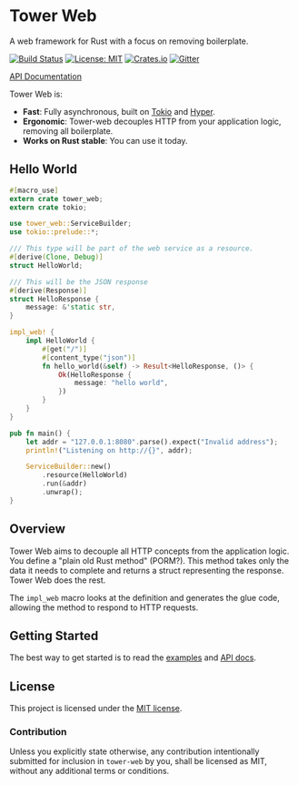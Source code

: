# Tower Web

A web framework for Rust with a focus on removing boilerplate.

[![Build Status](https://travis-ci.org/carllerche/tower-web.svg?branch=master)](https://travis-ci.org/carllerche/tower-web)
[![License: MIT](https://img.shields.io/badge/License-MIT-blue.svg)](https://opensource.org/licenses/MIT)
[![Crates.io](https://img.shields.io/crates/v/tower-web.svg?maxAge=2592000)](https://crates.io/crates/tower-web)
[![Gitter](https://badges.gitter.im/tower-rs/tower.svg)](https://gitter.im/tower-rs/tower)

[API Documentation][dox]

Tower Web is:

* **Fast**: Fully asynchronous, built on [Tokio] and [Hyper].
* **Ergonomic**: Tower-web decouples HTTP from your application logic, removing
  all boilerplate.
* **Works on Rust stable**: You can use it today.

[Tokio]: https://github.com/tokio-rs/tokio
[Hyper]: http://github.com/hyperium/hyper
[dox]: http://rust-doc.s3-website-us-east-1.amazonaws.com/tower-web/v0.3.3/tower_web/

## Hello World

```rust
#[macro_use]
extern crate tower_web;
extern crate tokio;

use tower_web::ServiceBuilder;
use tokio::prelude::*;

/// This type will be part of the web service as a resource.
#[derive(Clone, Debug)]
struct HelloWorld;

/// This will be the JSON response
#[derive(Response)]
struct HelloResponse {
    message: &'static str,
}

impl_web! {
    impl HelloWorld {
        #[get("/")]
        #[content_type("json")]
        fn hello_world(&self) -> Result<HelloResponse, ()> {
            Ok(HelloResponse {
                message: "hello world",
            })
        }
    }
}

pub fn main() {
    let addr = "127.0.0.1:8080".parse().expect("Invalid address");
    println!("Listening on http://{}", addr);

    ServiceBuilder::new()
        .resource(HelloWorld)
        .run(&addr)
        .unwrap();
}
```

## Overview

Tower Web aims to decouple all HTTP concepts from the application logic. You
define a "plain old Rust method" (PORM?). This method takes only the data it
needs to complete and returns a struct representing the response. Tower Web does
the rest.

The `impl_web` macro looks at the definition and generates the glue code,
allowing the method to respond to HTTP requests.

## Getting Started

The best way to get started is to read the [examples] and [API docs][dox].

[dox]: #
[examples]: examples/

## License

This project is licensed under the [MIT license](LICENSE).

### Contribution

Unless you explicitly state otherwise, any contribution intentionally submitted
for inclusion in `tower-web` by you, shall be licensed as MIT, without any
additional terms or conditions.
